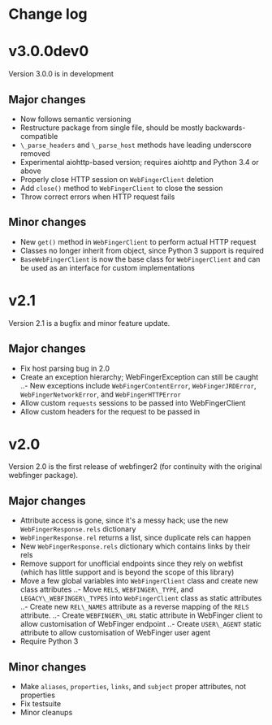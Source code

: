 # Change log

# v3.0.0dev0
Version 3.0.0 is in development

## Major changes
- Now follows semantic versioning
- Restructure package from single file, should be mostly backwards-compatible
- `\_parse_headers` and `\_parse_host` methods have leading underscore removed
- Experimental aiohttp-based version; requires aiohttp and Python 3.4 or above
- Properly close HTTP session on `WebFingerClient` deletion
- Add `close()` method to `WebFingerClient` to close the session
- Throw correct errors when HTTP request fails

## Minor changes
- New `get()` method in `WebFingerClient` to perform actual HTTP request
- Classes no longer inherit from object, since Python 3 support is required
- `BaseWebFingerClient` is now the base class for `WebFingerClient` and can be used as an interface for custom implementations

# v2.1
Version 2.1 is a bugfix and minor feature update.

## Major changes
- Fix host parsing bug in 2.0
- Create an exception hierarchy; WebFingerException can still be caught
..- New exceptions include `WebFingerContentError`, `WebFingerJRDError`, `WebFingerNetworkError`, and `WebFingerHTTPError`
- Allow custom `requests` sessions to be passed into WebFingerClient
- Allow custom headers for the request to be passed in

# v2.0
Version 2.0 is the first release of webfinger2 (for continuity with the original webfinger package).

## Major changes
- Attribute access is gone, since it's a messy hack; use the new `WebFingerResponse.rels` dictionary
- `WebFingerResponse.rel` returns a list, since duplicate rels can happen
- New `WebFingerResponse.rels` dictionary which contains links by their rels
- Remove support for unofficial endpoints since they rely on webfist (which has little support and is beyond the scope of this library)
- Move a few global variables into `WebFingerClient` class and create new class attributes
..- Move `RELS`, `WEBFINGER\_TYPE`, and `LEGACY\_WEBFINGER\_TYPES` into `WebFingerClient` class as static attributes
..- Create new `REL\_NAMES` attribute as a reverse mapping of the `RELS` attribute.
..- Create `WEBFINGER\_URL` static attribute in WebFinger client to allow customisation of WebFinger endpoint
..- Create `USER\_AGENT` static attribute to allow customisation of WebFinger user agent
- Require Python 3

## Minor changes
- Make `aliases`, `properties`, `links`, and `subject` proper attributes, not properties
- Fix testsuite
- Minor cleanups
